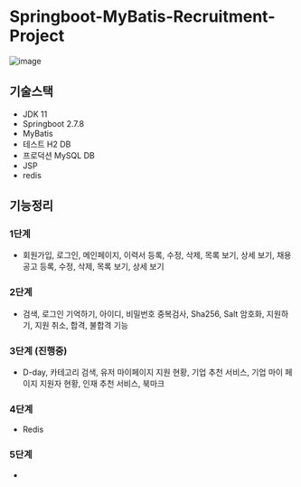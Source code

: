 # Springboot-MyBatis-Recruitment-Project
![image](https://user-images.githubusercontent.com/122351733/223629357-3b81a814-8166-405e-84fa-080b788a4776.png)
## 기술스택

- JDK 11
- Springboot 2.7.8
- MyBatis
- 테스트 H2 DB
- 프로덕션 MySQL DB
- JSP
- redis

## 기능정리

### 1단계 

- 회원가입, 로그인, 메인페이지, 이력서 등록, 수정, 삭제, 목록 보기, 상세 보기, 채용 공고 등록, 수정, 삭제, 목록 보기, 상세 보기

### 2단계 

- 검색, 로그인 기억하기, 아이디, 비밀번호 중복검사, Sha256, Salt 암호화, 지원하기, 지원 취소, 합격, 불합격 기능 

### 3단계 (진행중)

- D-day, 카테고리 검색, 유저 마이페이지 지원 현황, 기업 추천 서비스, 기업 마이 페이지 지원자 현황, 인재 추천 서비스, 북마크

### 4단계

- Redis

### 5단계

- 

